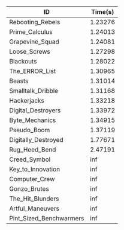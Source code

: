 |ID|Time(s)|
|-|-|
|Rebooting_Rebels|1.23276|
|Prime_Calculus|1.24013|
|Grapevine_Squad|1.24081|
|Loose_Screws|1.27298|
|Blackouts|1.28022|
|The_ERROR_List|1.30965|
|Beasts|1.31014|
|Smalltalk_Dribble|1.31168|
|Hackerjacks|1.33218|
|Digital_Destroyers|1.33972|
|Byte_Mechanics|1.34915|
|Pseudo_Boom|1.37119|
|Digitally_Destroyed|1.77671|
|Rug_Heed_Bend|2.47191|
|Creed_Symbol|inf|
|Key_to_Innovation|inf|
|Computer_Crew|inf|
|Gonzo_Brutes|inf|
|The_Hit_Blunders|inf|
|Artful_Maneuvers|inf|
|Pint_Sized_Benchwarmers|inf|

